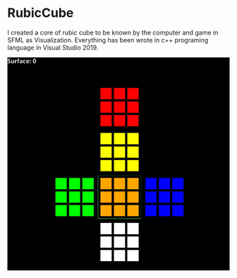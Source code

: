 # RubicCube
I created a core of rubic cube to be known by the computer and game in SFML as Visualization. 
Everything has been wrote in c++ programing language in Visual Studio 2019.

![Rubic Image](/ScreenShots/1.jpg)
